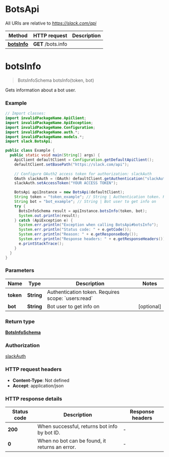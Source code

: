# BotsApi

All URIs are relative to *https://slack.com/api*

| Method | HTTP request | Description |
|------------- | ------------- | -------------|
| [**botsInfo**](BotsApi.md#botsInfo) | **GET** /bots.info |  |


<a name="botsInfo"></a>
# **botsInfo**
> BotsInfoSchema botsInfo(token, bot)



Gets information about a bot user.

### Example
```java
// Import classes:
import invalidPackageName.ApiClient;
import invalidPackageName.ApiException;
import invalidPackageName.Configuration;
import invalidPackageName.auth.*;
import invalidPackageName.models.*;
import slack.BotsApi;

public class Example {
  public static void main(String[] args) {
    ApiClient defaultClient = Configuration.getDefaultApiClient();
    defaultClient.setBasePath("https://slack.com/api");
    
    // Configure OAuth2 access token for authorization: slackAuth
    OAuth slackAuth = (OAuth) defaultClient.getAuthentication("slackAuth");
    slackAuth.setAccessToken("YOUR ACCESS TOKEN");

    BotsApi apiInstance = new BotsApi(defaultClient);
    String token = "token_example"; // String | Authentication token. Requires scope: `users:read`
    String bot = "bot_example"; // String | Bot user to get info on
    try {
      BotsInfoSchema result = apiInstance.botsInfo(token, bot);
      System.out.println(result);
    } catch (ApiException e) {
      System.err.println("Exception when calling BotsApi#botsInfo");
      System.err.println("Status code: " + e.getCode());
      System.err.println("Reason: " + e.getResponseBody());
      System.err.println("Response headers: " + e.getResponseHeaders());
      e.printStackTrace();
    }
  }
}
```

### Parameters

| Name | Type | Description  | Notes |
|------------- | ------------- | ------------- | -------------|
| **token** | **String**| Authentication token. Requires scope: &#x60;users:read&#x60; | |
| **bot** | **String**| Bot user to get info on | [optional] |

### Return type

[**BotsInfoSchema**](BotsInfoSchema.md)

### Authorization

[slackAuth](../README.md#slackAuth)

### HTTP request headers

 - **Content-Type**: Not defined
 - **Accept**: application/json

### HTTP response details
| Status code | Description | Response headers |
|-------------|-------------|------------------|
| **200** | When successful, returns bot info by bot ID. |  -  |
| **0** | When no bot can be found, it returns an error. |  -  |

